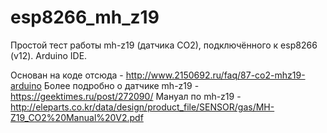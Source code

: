 # esp8266_mh_z19
Простой тест работы mh-z19 (датчика CO2), подключённого к esp8266 (v12). Arduino IDE.

Основан на коде отсюда - http://www.2150692.ru/faq/87-co2-mhz19-arduino
Более подробно о датчике mh-z19 - https://geektimes.ru/post/272090/
Мануал по mh-z19 - http://eleparts.co.kr/data/design/product_file/SENSOR/gas/MH-Z19_CO2%20Manual%20V2.pdf
